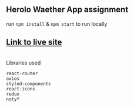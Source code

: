 ## Herolo Waether App assignment

run `npm install` & `npm start` to run locally



## [Link to live site](https://globali-weather.web.app)


\
Libraries used 

```
react-router
axios
styled-components
react-icons
redux
notyf 
```
